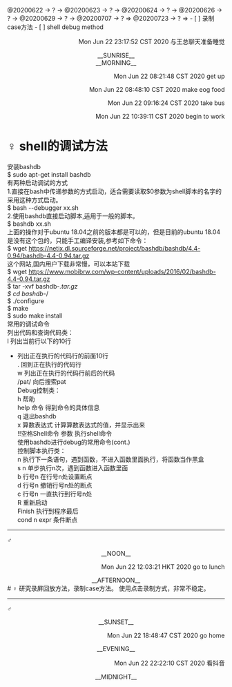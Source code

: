 <link rel="stylesheet"  type="text/css" href="s-activity.css"/>
<td-dc>@20200622 → ? → @20200623 → ? → @20200624 → ? → @20200626 → ? → @20200629 → ? → @20200707 → ? ⇒ @20200723 → ? ⇒ </td-dc>
- [ ] 录制case方法   
- [ ] shell debug method  

<p align="right"><ac-dc>Mon Jun 22 23:17:52 CST 2020 与王总聊天准备睡觉</ac-dc></p>
<center><tb-dc>__SUNRISE__</tb-dc></center>
<center><tb-dc>__MORNING__</tb-dc></center>
<p align="right"><ac-dc>Mon Jun 22 08:21:48 CST 2020 get up</ac-dc></p>
<p align="right"><ac-dc>Mon Jun 22 08:48:10 CST 2020 make eog food</ac-dc></p> 
<p align="right"><ac-dc>Mon Jun 22 09:16:24 CST 2020 take bus</ac-dc></p>
<p align="right"><ac-dc>Mon Jun 22 10:39:11 CST 2020 begin to work</ac-dc></p>

# ♀ shell的调试方法  
安装bashdb  
$ sudo apt-get install bashdb  
有两种启动调试的方式  
1.直接在bash中传递参数的方式启动，适合需要读取$0参数为shell脚本的名字的采用这种方式启动。  
$ bash --debugger xx.sh  
2.使用bashdb直接启动脚本,适用于一般的脚本。  
$ bashdb xx.sh  
上面的操作对于ubuntu 18.04之前的版本都是可以的，但是目前的ubuntu 18.04是没有这个包的，只能手工编译安装,参考如下命令：  
$ wget https://netix.dl.sourceforge.net/project/bashdb/bashdb/4.4-0.94/bashdb-4.4-0.94.tar.gz  
这个网站,国内用户下载非常慢，可以本站下载  
$ wget https://www.mobibrw.com/wp-content/uploads/2016/02/bashdb-4.4-0.94.tar.gz  
$ tar -xvf bashdb-*.tar.gz  
$ cd bashdb-*/  
$ ./configure  
$ make  
$ sudo make install  
常用的调试命令  
列出代码和查询代码类：  
l 列出当前行以下的10行  
- 列出正在执行的代码行的前面10行  
. 回到正在执行的代码行  
w 列出正在执行的代码行前后的代码  
/pat/ 向后搜索pat  
Debug控制类：  
h 帮助  
help 命令 得到命令的具体信息  
q 退出bashdb  
x 算数表达式 计算算数表达式的值，并显示出来  
!!空格Shell命令 参数 执行shell命令  
使用bashdb进行debug的常用命令(cont.)  
控制脚本执行类：  
n 执行下一条语句，遇到函数，不进入函数里面执行，将函数当作黑盒  
s n 单步执行n次，遇到函数进入函数里面  
b 行号n 在行号n处设置断点  
d 行号n 撤销行号n处的断点  
c 行号n 一直执行到行号n处  
R 重新启动  
Finish 执行到程序最后  
cond n expr 条件断点  

---
_♂_
<center><tb-dc>__NOON__</tb-dc></center>
<p align="right"><ac-dc>Mon Jun 22 12:03:21 HKT 2020 go to lunch</ac-dc></p>
<center><tb-dc>__AFTERNOON__</tb-dc></center>
# ♀ 研究录屏回放方法，录制case方法。   
使用点击录制方式，非常不稳定。

---
_♂_
<center><tb-dc>__SUNSET__</tb-dc></center>
<p align="right"><ac-dc>Mon Jun 22 18:48:47 CST 2020 go home</ac-dc></p>
<center><tb-dc>__EVENING__</tb-dc></center>
<p align="right"><ac-dc>Mon Jun 22 22:22:10 CST 2020 看抖音</ac-dc></p>
<center><tb-dc>__MIDNIGHT__</tb-dc></center>

